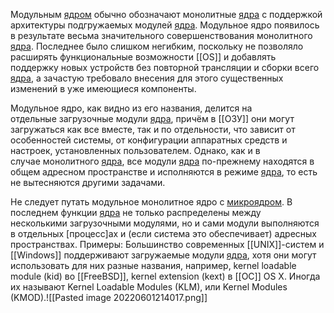 Модульным [ядром](5.%20Основные%20понятия%20и%20состав%20ОС/Ядро.md) обычно обозначают монолитные [ядра](5.%20Основные%20понятия%20и%20состав%20ОС/Ядро.md) с поддержкой архитектуры подгружаемых модулей [ядра](5.%20Основные%20понятия%20и%20состав%20ОС/Ядро.md). Модульное ядро появилось в результате весьма значительного совершенствования монолитного [ядра](5.%20Основные%20понятия%20и%20состав%20ОС/Ядро.md). Последнее было слишком негибким, поскольку не позволяло расширять функциональные возможности [[ОS]] и добавлять поддержку новых устройств без повторной трансляции и сборки всего [ядра](5.%20Основные%20понятия%20и%20состав%20ОС/Ядро.md), а зачастую требовало внесения для этого существенных изменений в уже имеющиеся компоненты.

Модульное ядро, как видно из его названия, делится на отдельные загрузочные модули [ядра](5.%20Основные%20понятия%20и%20состав%20ОС/Ядро.md), причём в [[ОЗУ]] они могут загружаться как все вместе, так и по отдельности, что зависит от особенностей системы, от конфигурации аппаратных средств и настроек, установленных пользователем. Однако, как и в случае монолитного [ядра](5.%20Основные%20понятия%20и%20состав%20ОС/Ядро.md), все модули [ядра](5.%20Основные%20понятия%20и%20состав%20ОС/Ядро.md) по-прежнему находятся в общем адресном пространстве и исполняются в режиме [ядра](5.%20Основные%20понятия%20и%20состав%20ОС/Ядро.md), то есть не вытесняются другими задачами.

Не следует путать модульное монолитное ядро с [микроядром](Микроядро.md). В последнем функции [ядра](5.%20Основные%20понятия%20и%20состав%20ОС/Ядро.md) не только распределены между несколькими загрузочными модулями, но и сами модули выполняются в отдельных [процесс]ах и (если система это обеспечивает) адресных пространствах.
Примеры:
Большинство современных [[UNIX]]-систем и [[Windows]] поддерживают загружаемые модули [ядра](5.%20Основные%20понятия%20и%20состав%20ОС/Ядро.md), хотя они могут использовать для них разные названия, например, kernel loadable module (kid) во [[FreeBSD]], kernel extension (kext) в [[OC]] OS X. Иногда их называют Kernel Loadable Modules (KLM), или Kernel Modules (KMOD).![[Pasted image 20220601214017.png]]